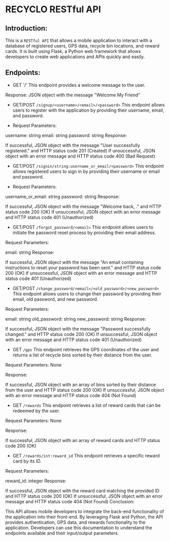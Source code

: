# RECYCLO RESTful API

## Introduction:

This is a `RESTful API` that allows a mobile application to interact with a database of registered users, GPS data, recycle bin locations, and reward cards. It is built using Flask, a Python web framework that allows developers to create web applications and APIs quickly and easily.

## Endpoints:

- GET '/'
This endpoint provides a welcome message to the user.

Response: JSON object with the message "Welcome My Friend"

- GET/POST `/signup/<username>/<email>/<password>`
This endpoint allows users to register with the application by providing their username, email, and password.

* Request Parameters:

username: string
email: string
password: string
Response:

If successful, JSON object with the message "User <username> successfully registered." and HTTP status code 201 (Created)
If unsuccessful, JSON object with an error message and HTTP status code 400 (Bad Request)

- GET/POST `/signin/string:username_or_email/<password>`
This endpoint allows registered users to sign in by providing their username or email and password.

* Request Parameters:

username_or_email: string
password: string
Response:

If successful, JSON object with the message "Welcome back, <username>." and HTTP status code 200 (OK)
If unsuccessful, JSON object with an error message and HTTP status code 401 (Unauthorized)

- GET/POST `/forgot_password/<email>`
This endpoint allows users to initiate the password reset process by providing their email address.

Request Parameters:

email: string
Response:

If successful, JSON object with the message "An email containing instructions to reset your password has been sent." and HTTP status code 200 (OK)
If unsuccessful, JSON object with an error message and HTTP status code 401 (Unauthorized)

- GET/POST `/change_password/<email>/<old_password>/<new_password>`
This endpoint allows users to change their password by providing their email, old password, and new password.

Request Parameters:

email: string
old_password: string
new_password: string
Response:

If successful, JSON object with the message "Password successfully changed." and HTTP status code 200 (OK)
If unsuccessful, JSON object with an error message and HTTP status code 401 (Unauthorized)

- GET `/gps`
This endpoint retrieves the GPS coordinates of the user and returns a list of recycle bins sorted by their distance from the user.

Request Parameters: None

Response:

If successful, JSON object with an array of bins sorted by their distance from the user and HTTP status code 200 (OK)
If unsuccessful, JSON object with an error message and HTTP status code 404 (Not Found)

- GET `/rewards`
This endpoint retrieves a list of reward cards that can be redeemed by the user.

Request Parameters: None

Response:

If successful, JSON object with an array of reward cards and HTTP status code 200 (OK)

- GET `/rewards/int:reward_id`
This endpoint retrieves a specific reward card by its ID.

Request Parameters:

reward_id: integer
Response:

If successful, JSON object with the reward card matching the provided ID and HTTP status code 200 (OK)
If unsuccessful, JSON object with an error message and HTTP status code 404 (Not Found)
Conclusion:

This API allows mobile developers to integrate the back-end functionality of the application into their front-end. By leveraging Flask and Python, the API provides authentication, GPS data, and rewards functionality to the application. Developers can use this documentation to understand the endpoints available and their input/output parameters.
